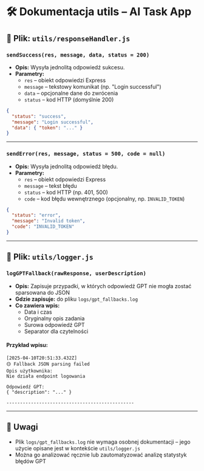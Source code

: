 # 🛠️ Dokumentacja utils – AI Task App

## 📄 Plik: `utils/responseHandler.js`

### `sendSuccess(res, message, data, status = 200)`
- **Opis:** Wysyła jednolitą odpowiedź sukcesu.
- **Parametry:**
  - `res` – obiekt odpowiedzi Express
  - `message` – tekstowy komunikat (np. "Login successful")
  - `data` – opcjonalne dane do zwrócenia
  - `status` – kod HTTP (domyślnie 200)

```json
{
  "status": "success",
  "message": "Login successful",
  "data": { "token": "..." }
}
```

---

### `sendError(res, message, status = 500, code = null)`
- **Opis:** Wysyła jednolitą odpowiedź błędu.
- **Parametry:**
  - `res` – obiekt odpowiedzi Express
  - `message` – tekst błędu
  - `status` – kod HTTP (np. 401, 500)
  - `code` – kod błędu wewnętrznego (opcjonalny, np. `INVALID_TOKEN`)

```json
{
  "status": "error",
  "message": "Invalid token",
  "code": "INVALID_TOKEN"
}
```

---

## 📄 Plik: `utils/logger.js`

### `logGPTFallback(rawResponse, userDescription)`
- **Opis:** Zapisuje przypadki, w których odpowiedź GPT nie mogła zostać sparsowana do JSON
- **Gdzie zapisuje:** do pliku `logs/gpt_fallbacks.log`
- **Co zawiera wpis:**
  - Data i czas
  - Oryginalny opis zadania
  - Surowa odpowiedź GPT
  - Separator dla czytelności

#### Przykład wpisu:
```
[2025-04-10T20:51:33.432Z]
🟡 Fallback JSON parsing failed
Opis użytkownika:
Nie działa endpoint logowania

Odpowiedź GPT:
{ "description": "..." }

-----------------------------------------------
```

---

## 🧩 Uwagi

- Plik `logs/gpt_fallbacks.log` nie wymaga osobnej dokumentacji – jego użycie opisane jest w kontekście `utils/logger.js`
- Można go analizować ręcznie lub zautomatyzować analizę statystyk błędów GPT

